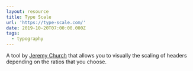 ```yaml
---
layout: resource
title: Type Scale
url: 'https://type-scale.com/'
date: 2019-10-20T07:00:00.000Z
tags:
  - typography
---
```

A tool by [Jeremy Church](https://twitter.com/jeremybchurch) that allows you to visually the scaling of headers depending on the ratios that you choose.
